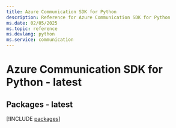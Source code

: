 ```yaml
---
title: Azure Communication SDK for Python
description: Reference for Azure Communication SDK for Python
ms.date: 02/05/2025
ms.topic: reference
ms.devlang: python
ms.service: communication
---
```

# Azure Communication SDK for Python - latest
## Packages - latest
[!INCLUDE [packages](communication-index.md)]